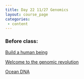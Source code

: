 ```yaml
---
title: Day 22 11/27 Genomics
layout: course_page
categories:
 - content
---
```


### Before class:

[Build a human being](https://www.ted.com/talks/riccardo_sabatini_how_to_read_the_genome_and_build_a_human_being/)

[Welcome to the genomic revolution](https://www.ted.com/talks/richard_resnick_welcome_to_the_genomic_revolution/)

[Ocean DNA](https://www.ted.com/talks/craig_venter_on_dna_and_the_sea)
